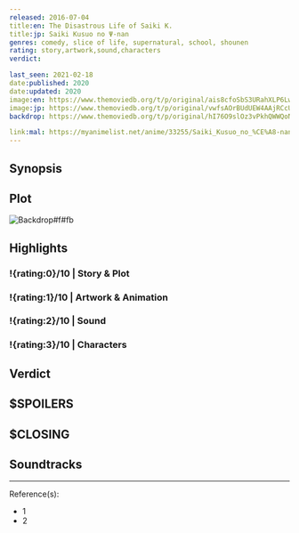 ```yaml
---
released: 2016-07-04
title:en: The Disastrous Life of Saiki K.
title:jp: Saiki Kusuo no Ψ-nan
genres: comedy, slice of life, supernatural, school, shounen
rating: story,artwork,sound,characters
verdict:

last_seen: 2021-02-18
date:published: 2020
date:updated: 2020
image:en: https://www.themoviedb.org/t/p/original/ais8cfoSbS3URahXLP6LwlwIZ6e.jpg
image:jp: https://www.themoviedb.org/t/p/original/vwfsAOrBUdUEW4AAjRCcUlCvd4G.jpg
backdrop: https://www.themoviedb.org/t/p/original/hI76O9slOz3vPkhQWWQoN36WyhG.jpg

link:mal: https://myanimelist.net/anime/33255/Saiki_Kusuo_no_%CE%A8-nan
---
```



## Synopsis

## Plot

![Backdrop#f#fb](https://www.themoviedb.org/t/p/original/8rO7i1rjAbBwzV6CJgkscbBVG2u.jpg "Source: TMDB")

## Highlights

### !{rating:0}/10 | Story & Plot

### !{rating:1}/10 | Artwork & Animation

### !{rating:2}/10 | Sound

### !{rating:3}/10 | Characters

## Verdict

## $SPOILERS

## $CLOSING

## Soundtracks

***
Reference(s):

- 1
- 2
